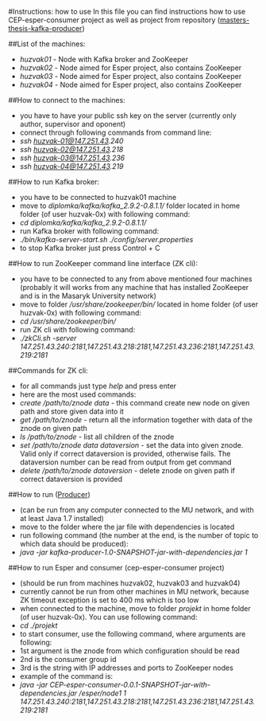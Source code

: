 #Instructions: how to use
In this file you can find instructions how to use CEP-esper-consumer project as well as project from repository ([masters-thesis-kafka-producer](https://github.com/huzvak/masters-thesis-kafka-producer))

##List of the machines:
* _huzvak01_ - Node with Kafka broker and ZooKeeper
* _huzvak02_ - Node aimed for Esper project, also contains ZooKeeper
* _huzvak03_ - Node aimed for Esper project, also contains ZooKeeper
* _huzvak04_ - Node aimed for Esper project, also contains ZooKeeper

##How to connect to the machines: 
* you have to have your public ssh key on the server (currently only author, supervisor and oponent)
* connect through following commands from command line:
 * _ssh huzvak-01@147.251.43.240_
 * _ssh huzvak-02@147.251.43.218_
 * _ssh huzvak-03@147.251.43.236_
 * _ssh huzvak-04@147.251.43.219_

##How to run Kafka broker:
* you have to be connected to huzvak01 machine
* move to _diplomka/kafka/kafka_2.9.2-0.8.1.1/_ folder located in home folder (of user huzvak-0x) with following command:
 * _cd diplomka/kafka/kafka_2.9.2-0.8.1.1/_
* run Kafka broker with following command:
 * _./bin/kafka-server-start.sh ./config/server.properties_
* to stop Kafka broker just press Control + C

##How to run ZooKeeper command line interface (ZK cli):
* you have to be connected to any from above mentioned four machines (probably it will works from any machine that has installed ZooKeeper and is in the Masaryk University network)
* move to folder _/usr/share/zookeeper/bin/_ located in home folder (of user huzvak-0x) with following command:
 * _cd /usr/share/zookeeper/bin/_
* run ZK cli with following command:
 * _./zkCli.sh -server 147.251.43.240:2181,147.251.43.218:2181,147.251.43.236:2181,147.251.43.219:2181_

##Commands for ZK cli:
* for all commands just type _help_ and press enter
* here are the most used commands:
 * _create /path/to/znode data_ - this command create new node on given path and store given data into it
 * _get /path/to/znode_ - return all the information together with data of the znode on given path
 * _ls /path/to/znode_ - list all children of the znode
 * _set /path/to/znode data dataversion_ - set the data into given znode. Valid only if correct dataversion is provided, otherwise fails. The dataversion number can be read from output from get command
 * _delete /path/to/znode dataversion_ - delete znode on given path if correct dataversion is provided


##How to run ([Producer](https://github.com/huzvak/masters-thesis-kafka-producer))
* (can be run from any computer connected to the MU network, and with at least Java 1.7 installed)
* move to the folder where the jar file with dependencies is located
* run following command (the number at the end, is the number of topic to which data should be produced):
 * _java -jar kafka-producer-1.0-SNAPSHOT-jar-with-dependencies.jar 1_


##How to run Esper and consumer (cep-esper-consumer project)
* (should be run from machines huzvak02, huzvak03 and huzvak04) 
* currently cannot be run from other machines in MU network, because ZK timeout exception is set to 400 ms which is too low
* when connected to the machine, move to folder _projekt_ in home folder (of user huzvak-0x). You can use following command:
 * _cd ./projekt_
* to start consumer, use the following command, where arguments are following: 
 * 1st argument is the znode from which configuration should be read
 * 2nd is the consumer group id
 * 3rd is the string with IP addresses and ports to ZooKeeper nodes
* example of the command is:
 * _java -jar CEP-esper-consumer-0.0.1-SNAPSHOT-jar-with-dependencies.jar /esper/node1 1 147.251.43.240:2181,147.251.43.218:2181,147.251.43.236:2181,147.251.43.219:2181_
